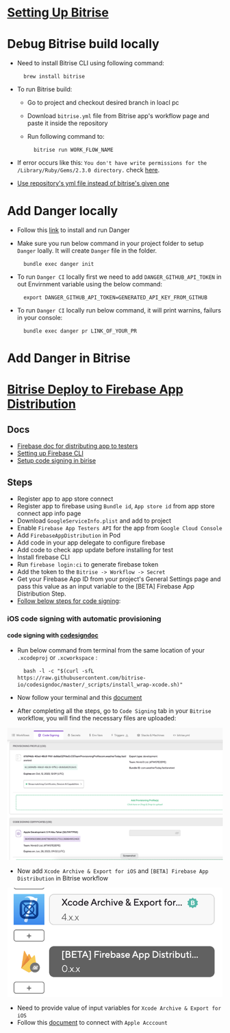 # [Setting Up Bitrise](https://devcenter.bitrise.io/en/getting-started/getting-started-with-ios-apps.html)

# Debug Bitrise build locally
- Need to install Bitrise CLI using following command:

		brew install bitrise
- To run Bitrise build:
	- Go to project and checkout desired branch in loacl pc
	- Download `bitrise.yml` file from Bitrise app's workflow page and paste it inside the repository
	- Run following command to:
	
			bitrise run WORK_FLOW_NAME

- If error occurs like this: `You don't have write permissions for the /Library/Ruby/Gems/2.3.0 directory.` check [here](https://stackoverflow.com/a/53949737/4245112).
- [Use repository's yml file instead of bitrise's given one](https://www.youtube.com/watch?v=cpdoJ7wjiJY&list=PLbKJc0NMPDrBwlTzcBYbwJZDKIwyYRODG&index=5)

# Add Danger locally
- Follow this [link](https://blog.bitrise.io/post/danger-danger-uh-that-is-using-danger-with-bitrise) to install and run Danger
- Make sure you run below command in your project folder to setup `Danger` loally. It will create `Danger` file in the folder.

		bundle exec danger init
- To run `Danger CI` locally first we need to add `DANGER_GITHUB_API_TOKEN` in out Envirnment variable using the below command:

		export DANGER_GITHUB_API_TOKEN=GENERATED_API_KEY_FROM_GITHUB
- To run `Danger CI` locally run below command, it will print warnins, failurs in your console:

		bundle exec danger pr LINK_OF_YOUR_PR


# Add Danger in Bitrise

# [Bitrise Deploy to Firebase App Distribution](https://devcenter.bitrise.io/en/steps-and-workflows/workflow-recipes-for-ios-apps/-ios--deploy-to-firebase-app-distribution.html)

## Docs
- [Firebase doc for distributing app to testers](https://firebase.google.com/docs/app-distribution/set-up-alerts?authuser=0&platform=ios)
- [Setting up Firebase CLI](https://firebase.google.com/docs/cli#install-cli-mac-linux)
- [Setup code signing in birise](https://devcenter.bitrise.io/en/code-signing/ios-code-signing.html)

## Steps

- Register app to app store connect
- Register app to firebase using `Bundle id`, `App store id` from app store connect app info page
- Download `GoogleServiceInfo.plist` and add to project
- Enable `Firebase App Testers API` for the app from `Google Cloud Console`
- Add `FirebaseAppDistribution` in Pod
- Add code in your app delegate to configure firebase
- Add code to check app update before installing for test
- Install firebase CLI
- Run `firebase login:ci` to generate firebase token
- Add the token to the `Bitrise -> Workflow -> Secret`
- Get your Firebase App ID from your project's General Settings page and pass this value as an input variable to the [BETA] Firebase App Distribution Step.
- [Follow below steps for code signing](https://devcenter.bitrise.io/en/code-signing/ios-code-signing/managing-ios-code-signing-files---automatic-provisioning.html):


### iOS code signing with automatic provisioning
#### code signing with [codesigndoc](https://devcenter.bitrise.io/en/code-signing/ios-code-signing/collecting-and-exporting-code-signing-files-with-codesigndoc.html#collecting-and-uploading-the-files-with-codesigndoc)

- Run below command from terminal from the same location of your `.xcodeproj` or `.xcworkspace` :

		bash -l -c "$(curl -sfL https://raw.githubusercontent.com/bitrise-io/codesigndoc/master/_scripts/install_wrap-xcode.sh)"  

- Now follow your terminal and this [document](https://devcenter.bitrise.io/en/code-signing/ios-code-signing/collecting-and-exporting-code-signing-files-with-codesigndoc.html#collecting-and-uploading-the-files-with-codesigndoc)

- After completing all the steps, go to `Code Signing` tab in your `Bitrise` workflow, you will find the necessary files are uploaded:

<img src="screen_shots_bitrise/public/15.bitrise_code_signing.png" alt="code signing"/>

- Now add `Xcode Archive & Export for iOS` and `[BETA] Firebase App Distribution` in Bitrise workflow

<img src="screen_shots_bitrise/public/16.bitrise_xcarchive_firebase.png" alt="16.bitrise_xcarchive_firebase"/>

- Need to provide value of input variables for `Xcode Archive & Export for iOS`
- Follow this [document](https://devcenter.bitrise.io/en/accounts/connecting-to-services/connecting-to-an-apple-service-with-apple-id.html) to connect with `Apple Acccount`



















